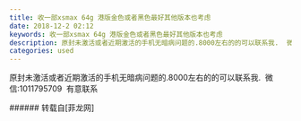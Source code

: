 ```yaml
---
title: 收一部xsmax 64g 港版金色或者黑色最好其他版本也考虑
date: 2018-12-2 02:12
keywords: 收一部xsmax 64g 港版金色或者黑色最好其他版本也考虑
description: 原封未激活或者近期激活的手机无暗病问题的.8000左右的的可以联系我.  微信:1011795709  有意联系
categories: used
---
```

<td class="t_f" id="postmessage_2391151">

原封未激活或者近期激活的手机无暗病问题的.8000左右的的可以联系我.  微信:1011795709  有意联系<br/>
</td>
###### 转载自[菲龙网]